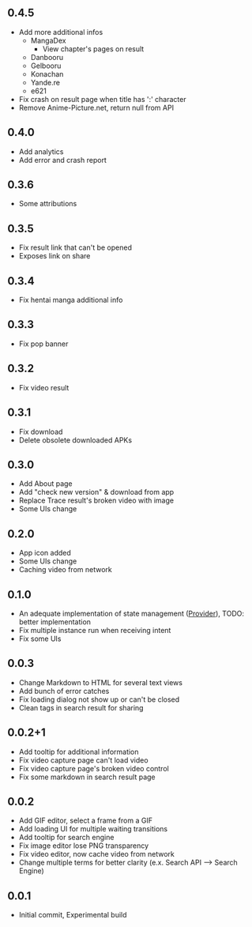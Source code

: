 ## 0.4.5

* Add more additional infos
  *  MangaDex
     *  View chapter's pages on result
  *  Danbooru
  *  Gelbooru
  *  Konachan
  *  Yande.re
  *  e621
* Fix crash on result page when title has ':' character
* Remove Anime-Picture.net, return null from API

## 0.4.0

* Add analytics 
* Add error and crash report

## 0.3.6

* Some attributions

## 0.3.5

* Fix result link that can't be opened
* Exposes link on share

## 0.3.4

* Fix hentai manga additional info

## 0.3.3

* Fix pop banner

## 0.3.2

* Fix video result

## 0.3.1

* Fix download
* Delete obsolete downloaded APKs

## 0.3.0

* Add About page
* Add "check new version" & download from app
* Replace Trace result's broken video with image
* Some UIs change

## 0.2.0

* App icon added
* Some UIs change
* Caching video from network

## 0.1.0

* An adequate implementation of state management ([Provider](https://pub.dev/packages/provider)), TODO: better implementation
* Fix multiple instance run when receiving intent
* Fix some UIs

## 0.0.3

* Change Markdown to HTML for several text views
* Add bunch of error catches
* Fix loading dialog not show up or can't be closed
* Clean tags in search result for sharing

## 0.0.2+1

* Add tooltip for additional information
* Fix video capture page can't load video
* Fix video capture page's broken video control
* Fix some markdown in search result page 

## 0.0.2

* Add GIF editor, select a frame from a GIF
* Add loading UI for multiple waiting transitions
* Add tooltip for search engine
* Fix image editor lose PNG transparency
* Fix video editor, now cache video from network
* Change multiple terms for better clarity (e.x. Search API --> Search Engine)

## 0.0.1

* Initial commit, Experimental build
